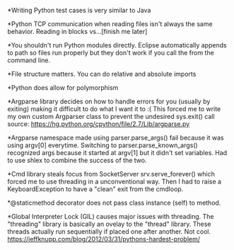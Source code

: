 *Writing Python test cases is very similar to Java

*Python TCP communication when reading files isn't always the same behavior.
 Reading in blocks vs...[finish me later]
 
*You shouldn't run Python modules directly. Eclipse automatically appends to path
 so files run properly but they don't work if you call the from the command line.

*File structure matters. You can do relative and absolute imports
 
*Python does allow for polymorphism

*Argparse library decides on how to handle errors for you (usually by exiting) making 
 it difficult to do what I want it to :( This forced me to write my own custom Argparser
 class to prevent the undesired sys.exit() call
 source: https://hg.python.org/cpython/file/2.7/Lib/argparse.py

*Argparse namespace made using parser.parse_args() fail because it was using argv[0] 
 everytime. Switching to parser.parse_known_args() recognized args because it started
 at argv[1] but it didn't set variables. Had to use shlex to combine the success of the two.

*Cmd library steals focus from SocketServer srv.serve_forever() which forced me to 
 use threading in a unconventional way. Then I had to raise a KeyboardException to 
 have a "clean" exit from the cmdloop. 

*@staticmethod decorator does not pass class instance (self) to method.

*Global Interpreter Lock (GIL) causes major issues with threading. The "threading" library
 is basically an ovelay to the "thread" library. These threads actually run sequentially if
 placed one after another. Not cool. https://jeffknupp.com/blog/2012/03/31/pythons-hardest-problem/ 
